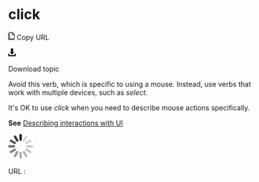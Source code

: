 # click

![Copy URL](media/click/Copy.png)
Copy URL

![Download](media/click/Download.png)

Download topic

Avoid this verb, which is specific to using a mouse. Instead, use verbs that work with multiple devices, such as *select*.

It's OK to use *click* when you need to describe mouse actions specifically.

**See** [Describing interactions with UI](https://worldready.cloudapp.net/Styleguide/Read?id=2700&topicid=26472)

![In progress](media/click/activity-large.gif)

URL :
